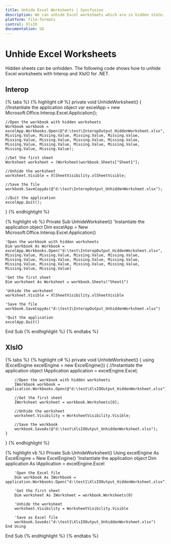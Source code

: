 ```yaml
---
title: Unhide Excel Worksheets | Syncfusion
description: We can unhide Excel worksheets which are in hidden state.
platform: file-formats
control: XlsIO
documentation: UG
---
```


# Unhide Excel Worksheets

Hidden sheets can be unhidden. The following code shows how to unhide Excel worksheets with Interop and XlsIO for .NET.

## Interop

{% tabs %}
{% highlight c# %}
private void UnhideWorksheet()
{
    //Instantiate the application object
    var excelApp = new Microsoft.Office.Interop.Excel.Application();

    //Open the workbook with hidden worksheets
    Workbook workbook = excelApp.Workbooks.Open(@"d:\test\InteropOutput_HiddenWorksheet.xlsx", Missing.Value, Missing.Value, Missing.Value, Missing.Value, Missing.Value, Missing.Value, Missing.Value, Missing.Value, Missing.Value, Missing.Value, Missing.Value, Missing.Value, Missing.Value, Missing.Value);

    //Get the first sheet
    Worksheet worksheet = (Worksheet)workbook.Sheets["Sheet1"];

    //Unhide the worksheet
    worksheet.Visible = XlSheetVisibility.xlSheetVisible;

    //Save the file
    workbook.SaveCopyAs(@"d:\test\InteropOutput_UnhiddenWorksheet.xlsx");

    //Quit the application
    excelApp.Quit();
}
{% endhighlight %}

{% highlight vb %}
Private Sub UnhideWorksheet()
    'Instantiate the application object
    Dim excelApp = New Microsoft.Office.Interop.Excel.Application()

    'Open the workbook with hidden worksheets
    Dim workbook As Workbook = excelApp.Workbooks.Open("d:\test\InteropOutput_HiddenWorksheet.xlsx", Missing.Value, Missing.Value, Missing.Value, Missing.Value, Missing.Value, Missing.Value, Missing.Value, Missing.Value, Missing.Value, Missing.Value, Missing.Value, Missing.Value, Missing.Value, Missing.Value)

    'Get the first sheet
    Dim worksheet As Worksheet = workbook.Sheets("Sheet1")

    'Unhide the worksheet
    worksheet.Visible = XlSheetVisibility.xlSheetVisible

    'Save the file
    workbook.SaveCopyAs("d:\test1\InteropOutput_UnhiddenWorksheet.xlsx")

    'Quit the application
    excelApp.Quit()
End Sub
{% endhighlight %}
{% endtabs %}

## XlsIO

{% tabs %}
{% highlight c# %}
private void UnhideWorksheet()
{
    using (ExcelEngine excelEngine = new ExcelEngine())
    {
        //Instantiate the application object
        IApplication application = excelEngine.Excel;

        //Open the workbook with hidden worksheets
        IWorkbook workbook = application.Workbooks.Open(@"d:\test\XlsIOOutput_HiddenWorksheet.xlsx");

        //Get the first sheet
        IWorksheet worksheet = workbook.Worksheets[0];

        //Unhide the worksheet
        worksheet.Visibility = WorksheetVisibility.Visible;

        //Save the workbook
        workbook.SaveAs(@"d:\test\XlsIOOutput_UnhiddenWorksheet.xlsx");
    }
}
{% endhighlight %}

{% highlight vb %}
Private Sub UnhideWorksheet()
    Using excelEngine As ExcelEngine = New ExcelEngine()
        'Instantiate the application object
        Dim application As IApplication = excelEngine.Excel

        'Open the Excel file
        Dim workbook As IWorkbook = application.Workbooks.Open("d:\test1\XlsIOOutput_HiddenWorksheet.xlsx")

        'Get the first sheet
        Dim worksheet As IWorksheet = workbook.Worksheets(0)

        'Unhide the worksheet
        worksheet.Visibility = WorksheetVisibility.Visible

        'Save as Excel file
        workbook.SaveAs("d:\test1\XlsIOOutput_UnhiddenWorksheet.xlsx")
    End Using
End Sub
{% endhighlight %}
{% endtabs %}
